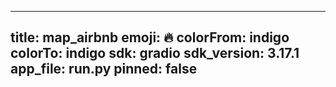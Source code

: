 
---
title: map_airbnb 
emoji: 🔥
colorFrom: indigo
colorTo: indigo
sdk: gradio
sdk_version: 3.17.1
app_file: run.py
pinned: false
---
